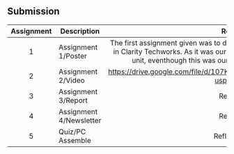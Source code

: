 ## Submission
| Assignment | Description  | Reflection |
| :-----: |  ------ | :-----: | 
| 1 | Assignment 1/Poster | The first assignment given was to design a poster about a virtual industrial talk in Clarity Techworks. As it was our first assignment, we manage to work as a unit, eventhough this was our first time been together as a group.  | 
| 2 | Assignment 2/Video |https://drive.google.com/file/d/107KGWfxdE1pOuQZz7EijTUsEjs5Tp1Zc/view?usp=drive_link| 
| 3 | Assignment 3/Report | Reflection 3 | 
| 4 | Assignment 4/Newsletter | Reflection 4 |
| 5 | Quiz/PC Assemble | Reflection Quiz |
